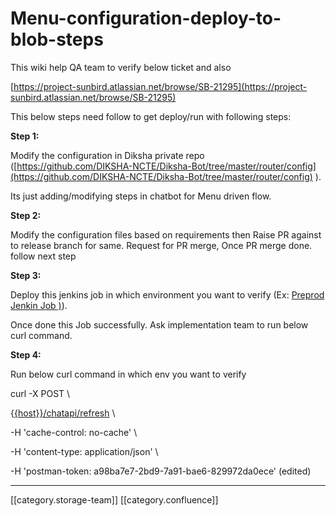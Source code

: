 # Menu-configuration-deploy-to-blob-steps

This wiki help QA team to verify below ticket and also

[https://project-sunbird.atlassian.net/browse/SB-21295](https://project-sunbird.atlassian.net/browse/SB-21295)

This below steps need follow to get deploy/run with following steps:

**Step 1:**

Modify the configuration in Diksha private repo ([https://github.com/DIKSHA-NCTE/Diksha-Bot/tree/master/router/config](https://github.com/DIKSHA-NCTE/Diksha-Bot/tree/master/router/config) ).

Its just adding/modifying steps in chatbot for Menu driven flow.

**Step 2:**

Modify the configuration files based on requirements then Raise PR against to release branch for same. Request for PR merge, Once PR merge done. follow next step

**Step 3:**

Deploy this jenkins job in which environment you want to verify (Ex: [Preprod Jenkin Job )](http://10.20.0.9:8080/job/Deploy/job/pre-production/job/Kubernetes1/job/UploadChatbotConfig/)).

Once done this Job successfully. Ask implementation team to run below curl command.

**Step 4:**

Run below curl command in which env you want to verify

curl -X POST \\

&#x20; {[{host\}}/chatapi/refresh](https://preprod.ntp.net.in/chatapi/refresh) \\

&#x20; \-H 'cache-control: no-cache' \\

&#x20; \-H 'content-type: application/json' \\

&#x20; \-H 'postman-token: a98ba7e7-2bd9-7a91-bae6-829972da0ece' (edited)&#x20;

***

\[\[category.storage-team]] \[\[category.confluence]]
